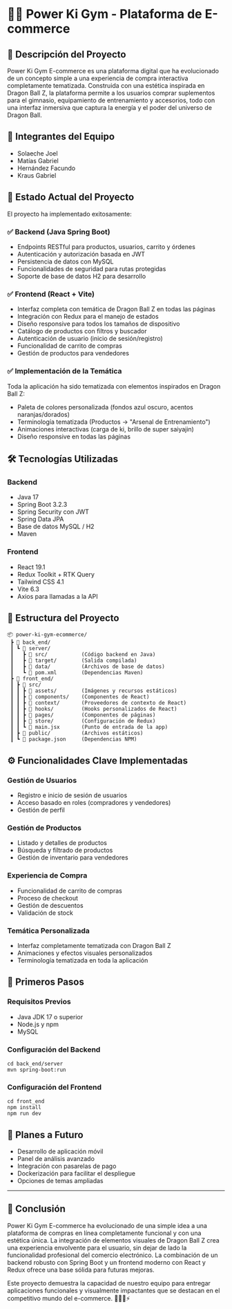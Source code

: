# 🐉💪 Power Ki Gym - Plataforma de E-commerce

## 📌 Descripción del Proyecto

Power Ki Gym E-commerce es una plataforma digital que ha evolucionado de un concepto simple a una experiencia de compra interactiva completamente tematizada. Construida con una estética inspirada en Dragon Ball Z, la plataforma permite a los usuarios comprar suplementos para el gimnasio, equipamiento de entrenamiento y accesorios, todo con una interfaz inmersiva que captura la energía y el poder del universo de Dragon Ball.

## 👥 Integrantes del Equipo

- Solaeche Joel  
- Matías Gabriel  
- Hernández Facundo  
- Kraus Gabriel  

## 🚀 Estado Actual del Proyecto

El proyecto ha implementado exitosamente:

### ✅ Backend (Java Spring Boot)
- Endpoints RESTful para productos, usuarios, carrito y órdenes  
- Autenticación y autorización basada en JWT  
- Persistencia de datos con MySQL  
- Funcionalidades de seguridad para rutas protegidas  
- Soporte de base de datos H2 para desarrollo  

### ✅ Frontend (React + Vite)
- Interfaz completa con temática de Dragon Ball Z en todas las páginas  
- Integración con Redux para el manejo de estados  
- Diseño responsive para todos los tamaños de dispositivo  
- Catálogo de productos con filtros y buscador  
- Autenticación de usuario (inicio de sesión/registro)  
- Funcionalidad de carrito de compras  
- Gestión de productos para vendedores  

### ✅ Implementación de la Temática
Toda la aplicación ha sido tematizada con elementos inspirados en Dragon Ball Z:
- Paleta de colores personalizada (fondos azul oscuro, acentos naranjas/dorados)  
- Terminología tematizada (Productos → "Arsenal de Entrenamiento")  
- Animaciones interactivas (carga de ki, brillo de super saiyajin)  
- Diseño responsive en todas las páginas  

## 🛠️ Tecnologías Utilizadas

### Backend
- Java 17  
- Spring Boot 3.2.3  
- Spring Security con JWT  
- Spring Data JPA  
- Base de datos MySQL / H2  
- Maven  

### Frontend
- React 19.1  
- Redux Toolkit + RTK Query  
- Tailwind CSS 4.1  
- Vite 6.3  
- Axios para llamadas a la API  

## 📁 Estructura del Proyecto

```
📦 power-ki-gym-ecommerce/
 ┣ 📂 back_end/
 ┃ ┗ 📂 server/
 ┃   ┣ 📂 src/           (Código backend en Java)
 ┃   ┣ 📂 target/        (Salida compilada)
 ┃   ┣ 📂 data/          (Archivos de base de datos)
 ┃   ┗ 📜 pom.xml        (Dependencias Maven)
 ┣ 📂 front_end/
 ┃ ┣ 📂 src/
 ┃ ┃ ┣ 📂 assets/        (Imágenes y recursos estáticos)
 ┃ ┃ ┣ 📂 components/    (Componentes de React)
 ┃ ┃ ┣ 📂 context/       (Proveedores de contexto de React)
 ┃ ┃ ┣ 📂 hooks/         (Hooks personalizados de React)
 ┃ ┃ ┣ 📂 pages/         (Componentes de páginas)
 ┃ ┃ ┣ 📂 store/         (Configuración de Redux)
 ┃ ┃ ┗ 📜 main.jsx       (Punto de entrada de la app)
 ┃ ┣ 📂 public/          (Archivos estáticos)
 ┃ ┗ 📜 package.json     (Dependencias NPM)
```

## ⚙️ Funcionalidades Clave Implementadas

### Gestión de Usuarios
- Registro e inicio de sesión de usuarios  
- Acceso basado en roles (compradores y vendedores)  
- Gestión de perfil  

### Gestión de Productos
- Listado y detalles de productos  
- Búsqueda y filtrado de productos  
- Gestión de inventario para vendedores  

### Experiencia de Compra
- Funcionalidad de carrito de compras  
- Proceso de checkout  
- Gestión de descuentos  
- Validación de stock  

### Temática Personalizada
- Interfaz completamente tematizada con Dragon Ball Z  
- Animaciones y efectos visuales personalizados  
- Terminología tematizada en toda la aplicación  

## 🚀 Primeros Pasos

### Requisitos Previos
- Java JDK 17 o superior  
- Node.js y npm  
- MySQL  

### Configuración del Backend
```
cd back_end/server
mvn spring-boot:run
```

### Configuración del Frontend
```
cd front_end
npm install
npm run dev
```

## 🔮 Planes a Futuro

- Desarrollo de aplicación móvil  
- Panel de análisis avanzado  
- Integración con pasarelas de pago  
- Dockerización para facilitar el despliegue  
- Opciones de temas ampliadas  

---

## 💬 Conclusión

Power Ki Gym E-commerce ha evolucionado de una simple idea a una plataforma de compras en línea completamente funcional y con una estética única. La integración de elementos visuales de Dragon Ball Z crea una experiencia envolvente para el usuario, sin dejar de lado la funcionalidad profesional del comercio electrónico. La combinación de un backend robusto con Spring Boot y un frontend moderno con React y Redux ofrece una base sólida para futuras mejoras.

Este proyecto demuestra la capacidad de nuestro equipo para entregar aplicaciones funcionales y visualmente impactantes que se destacan en el competitivo mundo del e-commerce. 🏋️‍♂️🐉⚡
